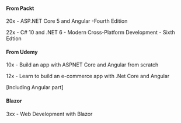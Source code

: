 #### From Packt

20x - ASP.NET Core 5 and Angular -Fourth Edition

22x - C# 10 and .NET 6 - Modern Cross-Platform Development - Sixth Edtion

#### From Udemy

10x - Build an app with ASPNET Core and Angular from scratch

12x - Learn to build an e-commerce app with .Net Core and Angular

[Including Angular part]

#### Blazor

3xx - Web Development with Blazor
